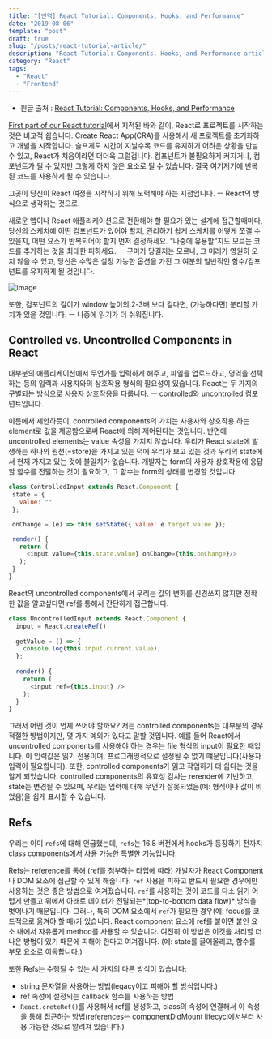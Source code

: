 ```yaml
---
title: "[번역] React Tutorial: Components, Hooks, and Performance"
date: "2019-08-06"
template: "post"
draft: true
slug: "/posts/react-tutorial-article/"
description: "React Tutorial: Components, Hooks, and Performance article을 번역한 글입니다."
category: "React"
tags:
  - "React"
  - "Frontend"
---
```


* 원글 출처 : [React Tutorial: Components, Hooks, and Performance](https://www.toptal.com/react/react-tutorial-pt2)

[First part of our React tutorial](https://www.toptal.com/react/react-tutorial-pt1)에서 지적된 바와 같이, React로 프로젝트를 시작하는 것은 비교적 쉽습니다. Create React App(CRA)를 사용해서 새 프로젝트를 초기화하고 개발을 시작합니다. 슬프게도 시간이 지날수록 코드를 유지하기 어려운 상황을 만날 수 있고, React가 처음이라면 더더욱 그럴겁니다. 컴포넌트가 불필요하게 커지거나, 컴포넌트가 될 수 있지만 그렇게 하지 않은 요소로 될 수 있습니다. 결국 여기저기에 반복된 코드를 사용하게 될 수 있습니다.

그곳이 당신이 React 여정을 시작하기 위해 노력해야 하는 지점입니다. ㅡ React의 방식으로 생각하는 것으로.

새로운 앱이나 React 애플리케이션으로 전환해야 할 필요가 있는 설계에 접근할때마다, 당신의 스케치에 어떤 컴포넌트가 있어야 할지, 관리하기 쉽게 스케치를 어떻게 쪼갤 수 있을지, 어떤 요소가 반복되어야 할지 먼저 결정하세요. “나중에 유용할”지도 모르는 코드를 추가하는 것을 최대한 피하세요. ㅡ 구미가 당길지는 모르나, 그 미래가 영원히 오지 않을 수 있고, 당신은 수많은 설정 가능한 옵션을 가진 그 여분의 일반적인 함수/컴포넌트를 유지하게 될 것입니다.

![image](https://uploads.toptal.io/blog/image/129144/toptal-blog-image-1550483251362-76ef921666d84b4f8437e4865414ebd6.png)

또한, 컴포넌트의 길이가 window 높이의 2-3배 보다 길다면, (가능하다면) 분리할 가치가 있을 것입니다. ㅡ 나중에 읽기가 더 쉬워집니다.

## Controlled vs. Uncontrolled Components in React
대부분의 애플리케이션에서 무언가를 입력하게 해주고, 파일을 업로드하고, 영역을 선택하는 등의 입력과 사용자와의 상호작용 형식의 필요성이 있습니다. React는 두 가지의 구별되는 방식으로 사용자 상호작용을 다룹니다. ㅡ controlled와 uncontrolled 컴포넌트입니다.

이름에서 제안하듯이, controlled components의 가치는 사용자와 상호작용 하는 element로 값을 제공함으로써 React에 의해 제어된다는 것입니다. 반면에 uncontrolled elements는 value 속성을 가지지 않습니다. 우리가 React state에 발생하는 하나의 원천(=store)을 가지고 있는 덕에 우리가 보고 있는 것과 우리의 state에서 현재 가지고 있는 것에 불일치가 없습니다. 개발자는 form의 사용자 상호작용에 응답할 함수를 전달하는 것이 필요하고, 그 함수는 form의 상태를 변경할 것입니다.

```js
class ControlledInput extends React.Component {
 state = {
   value: ""
 };

 onChange = (e) => this.setState({ value: e.target.value });

 render() {
   return (
     <input value={this.state.value} onChange={this.onChange}/>
   );
 }
}
```

React의 uncontrolled components에서 우리는 값의 변화를 신경쓰지 않지만 정확한 값을 알고싶다면 ref를 통해서 간단하게 접근합니다.

```js
class UncontrolledInput extends React.Component {
  input = React.createRef();
   
  getValue = () => {
    console.log(this.input.current.value);
  };
  
  render() {
    return (
      <input ref={this.input} />
    );
  }
}
```

그래서 어떤 것이 언제 쓰어야 할까요? 저는 controlled components는 대부분의 경우 적절한 방법이지만,  몇 가지 예외가 있다고 말할 것입니다. 예를 들어 React에서 uncontrolled components를 사용해야 하는 경우는 file 형식의 input이 필요한 때입니다. 이 입력값은 읽기 전용이며, 프로그래밍적으로 설정될 수 없기 떄문입니다(사용자 입력이 필요합니다). 또한, controlled components가 읽고 작업하기 더 쉽다는 것을 알게 되었습니다. controlled components의 유효성 검사는 rerender에 기반하고, state는 변경될 수 있으며, 우리는 입력에 대해 무언가 잘못되었음(예: 형식이나 값이 비었음)을 쉽게 표시할 수 있습니다.

## Refs
우리는 이미 `refs`에 대해 언급했는데, `refs`는 16.8 버전에서 hooks가 등장하기 전까지 class components에서 사용 가능한 특별한 기능입니다. 

Refs는 reference를 통해 (ref를 첨부하는 타입에 따라) 개발자가 React Component나 DOM 요소에 접근할 수 있게 해줍니다. `ref` 사용을 피하고 반드시 필요한 경우에만 사용하는 것은 좋은 방법으로 여겨졌습니다. `ref`를 사용하는 것이 코드를 다소 읽기 어렵게 만들고 위에서 아래로 데이터가 전달되는*(top-to-bottom data flow)* 방식을 벗어나기 때문입니다. 그러나, 특히 DOM 요소에서 `ref`가 필요한 경우(예: focus를 코드적으로 옮겨야 할 때)가 있습니다. React component 요소에 ref를 붙이면 붙인 요소 내에서 자유롭게 method를 사용할 수 있습니다. 여전히 이 방법은 이것을 처리할 더 나은 방법이 있기 때문에 피해야 한다고 여겨집니다. (예: state를 끌어올리고, 함수를 부모 요소로 이동합니다.)

또한 Refs는 수행될 수 있는 세 가지의 다른 방식이 있습니다:

* string 문자열을 사용하는 방법(legacy이고 피해야 할 방식입니다.)
* ref 속성에 설정되는 callback 함수를 사용하는 방법
* `React.creteRef()`를 사용해서 ref를 생성하고, class의 속성에 연결해서 이 속성을 통해 접근하는 방법(references는 componentDidMount lifecycl에서부터 사용 가능한 것으로 알려져 있습니다.)

